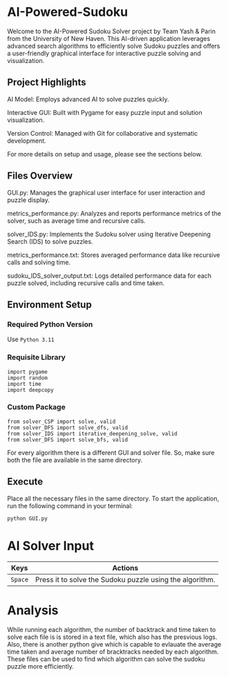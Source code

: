 # AI-Powered-Sudoku
Welcome to the AI-Powered Sudoku Solver project by Team Yash & Parin from the University of New Haven. This AI-driven application leverages advanced search algorithms to efficiently solve Sudoku puzzles and offers a user-friendly graphical interface for interactive puzzle solving and visualization.

## Project Highlights
AI Model: Employs advanced AI to solve puzzles quickly.

Interactive GUI: Built with Pygame for easy puzzle input and solution visualization.

Version Control: Managed with Git for collaborative and systematic development.

For more details on setup and usage, please see the sections below.

## Files Overview
GUI.py: Manages the graphical user interface for user interaction and puzzle display.

metrics_performance.py: Analyzes and reports performance metrics of the solver, such as average time and recursive calls.

solver_IDS.py: Implements the Sudoku solver using Iterative Deepening Search (IDS) to solve puzzles.

metrics_performance.txt: Stores averaged performance data like recursive calls and solving time.

sudoku_IDS_solver_output.txt: Logs detailed performance data for each puzzle solved, including recursive calls and time taken.

## Environment Setup
  ### Required Python Version
  Use `Python 3.11` 

  ### Requisite Library
  ```
  import pygame
  import random
  import time
  import deepcopy
  ```
  ### Custom Package

  ```
  from solver_CSP import solve, valid
  from solver_DFS import solve_dfs, valid
  from solver_IDS import iterative_deepening_solve, valid
  from solver_DFS import solve_bfs, valid
  ```
  For every algorithm there is a different GUI and solver file. So, make sure both the file are available in the same directory.
## Execute
Place all the necessary files in the same directory. To start the application, run the following command in your terminal:
```
python GUI.py
```

# AI Solver Input
| Keys              | Actions                                                          |
|-------------------|------------------------------------------------------------------|
|`Space`  	        | Press it to solve the Sudoku puzzle using the algorithm.         |

# Analysis
While running each algorithm, the number of backtrack and time taken to solve each file is is stored in a text file, which also has the presvious logs. Also, there is another python give which is capable to evlauate the average time taken and average number of bracktracks needed by each algorithm. These files can be used to find which algorithm can solve the sudoku puzzle more efficiently.
  
